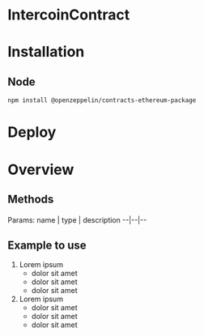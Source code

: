 # IntercoinContract

# Installation
## Node
`npm install @openzeppelin/contracts-ethereum-package`

# Deploy


# Overview

## Methods

#### <method name>

Params:
name  | type | description
--|--|--
	
## Example to use
1.	Lorem ipsum
	* dolor sit amet
	* dolor sit amet
	* dolor sit amet
2.	Lorem ipsum
	* dolor sit amet
	* dolor sit amet
	* dolor sit amet
